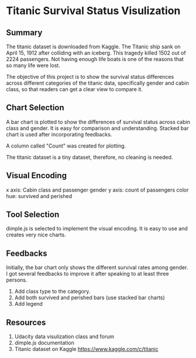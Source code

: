 # Titanic Survival Status Visulization
## Summary
The titanic dataset is downloaded from Kaggle.  The Titanic ship sank on April 15, 1912 after colliding with an iceberg.  This tragedy killed 1502 out of 2224 passengers.  Not having enough life boats is one of the reasons that so many life were lost.

The objective of this project is to show the survival status differences across different categories of the titanic data, specifically gender and cabin class, so that readers can get a clear view to compare it.

## Chart Selection
A bar chart is plotted to show the differences of survival status across cabin class and gender. It is easy for comparison and understanding. Stacked bar chart is used after incorporating feedbacks.

A column called "Count" was created for plotting.

The titanic dataset is a tiny dataset, therefore, no cleaning is needed.

## Visual Encoding
x axis: Cabin class and passenger gender y axis: count of passengers color hue: survived and perished

## Tool Selection
dimple.js is selected to implement the visual encoding. It is easy to use and creates very nice charts.

## Feedbacks
Initially, the bar chart only shows the different survival rates among gender. I got several feedbacks to improve it after speaking to at least three persons.
1. Add class type to the category.
2. Add both survived and perished bars (use stacked bar charts)
2. Add legend

## Resources
1. Udacity data visulization class and forum
2. dimple.js documentation
3. Titanic dataset on Kaggle https://www.kaggle.com/c/titanic
